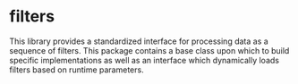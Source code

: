 filters
=======

This library provides a standardized interface for processing data as a sequence
of filters.  This package contains a base class upon which to build specific
implementations as well as an interface which dynamically loads filters based on
runtime parameters.  


